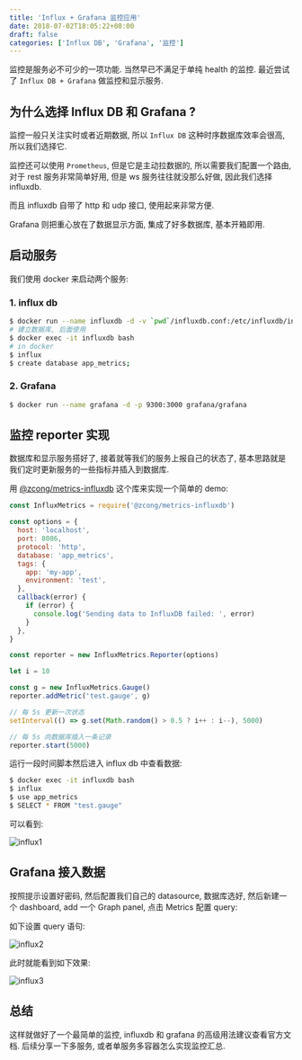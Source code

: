 ```yaml
---
title: 'Influx + Grafana 监控应用'
date: 2018-07-02T18:05:22+08:00
draft: false
categories: ['Influx DB', 'Grafana', '监控']
---
```


监控是服务必不可少的一项功能. 当然早已不满足于单纯 health 的监控. 最近尝试了 `Influx DB + Grafana` 做监控和显示服务.

<!--more-->

## 为什么选择 Influx DB 和 Grafana ?

监控一般只关注实时或者近期数据, 所以 `Influx DB` 这种时序数据库效率会很高, 所以我们选择它.

监控还可以使用 `Prometheus`, 但是它是主动拉数据的, 所以需要我们配置一个路由, 对于 rest 服务非常简单好用, 但是 ws 服务往往就没那么好做, 因此我们选择 influxdb.

而且 influxdb 自带了 http 和 udp 接口, 使用起来非常方便.

Grafana 则把重心放在了数据显示方面, 集成了好多数据库, 基本开箱即用.

## 启动服务

我们使用 docker 来启动两个服务:

### 1. influx db

```bash
$ docker run --name influxdb -d -v `pwd`/influxdb.conf:/etc/influxdb/influxdb.conf:ro -p 8086:8086 -p 8089:8089 influxdb
# 建立数据库, 后面使用
$ docker exec -it influxdb bash
# in docker
$ influx
$ create database app_metrics;
```

### 2. Grafana

```bash
$ docker run --name grafana -d -p 9300:3000 grafana/grafana
```

## 监控 reporter 实现

数据库和显示服务搭好了, 接着就等我们的服务上报自己的状态了, 基本思路就是我们定时更新服务的一些指标并插入到数据库.

用 [@zcong/metrics-influxdb](https://github.com/zcong1993/node-metrics-influxdb) 这个库来实现一个简单的 demo:

```js
const InfluxMetrics = require('@zcong/metrics-influxdb')

const options = {
  host: 'localhost',
  port: 8086,
  protocol: 'http',
  database: 'app_metrics',
  tags: {
    app: 'my-app',
    environment: 'test',
  },
  callback(error) {
    if (error) {
      console.log('Sending data to InfluxDB failed: ', error)
    }
  },
}

const reporter = new InfluxMetrics.Reporter(options)

let i = 10

const g = new InfluxMetrics.Gauge()
reporter.addMetric('test.gauge', g)

// 每 5s 更新一次状态
setInterval(() => g.set(Math.random() > 0.5 ? i++ : i--), 5000)

// 每 5s 向数据库插入一条记录
reporter.start(5000)
```

运行一段时间脚本然后进入 influx db 中查看数据:

```bash
$ docker exec -it influxdb bash
$ influx
$ use app_metrics
$ SELECT * FROM "test.gauge"
```

可以看到:

![influx1](/influx-1.png)

## Grafana 接入数据

按照提示设置好密码, 然后配置我们自己的 datasource, 数据库选好, 然后新建一个 dashboard, add 一个 Graph panel, 点击 Metrics 配置 query:

如下设置 query 语句:

![influx2](/influx-2.png)

此时就能看到如下效果:

![influx3](/influx-3.png)

## 总结

这样就做好了一个最简单的监控, influxdb 和 grafana 的高级用法建议查看官方文档. 后续分享一下多服务, 或者单服务多容器怎么实现监控汇总.
